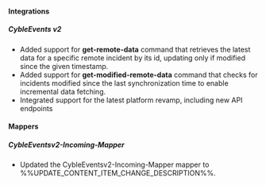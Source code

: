 
#### Integrations

##### CybleEvents v2

- Added support for **get-remote-data** command that retrieves the latest data for a specific remote incident by its id, updating only if modified since the given timestamp.
- Added support for **get-modified-remote-data** command that checks for incidents modified since the last synchronization time to enable incremental data fetching.
- Integrated support for the latest platform revamp, including new API endpoints
#### Mappers

##### CybleEventsv2-Incoming-Mapper

- Updated the CybleEventsv2-Incoming-Mapper mapper to %%UPDATE_CONTENT_ITEM_CHANGE_DESCRIPTION%%.
